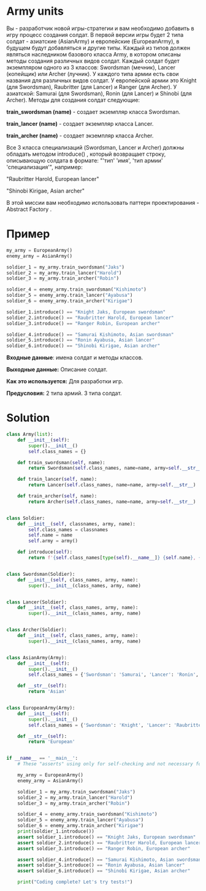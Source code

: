 # Army units

Вы - разработчик новой игры-стратегии и вам необходимо добавить в игру процесс создания солдат. В первой версии игры
будет 2 типа солдат - азиатские (AsianArmy) и европейские (EuropeanArmy), в будущем будут добавляться и другие типы.
Каждый из типов должен являться наследником базового класса Army, в котором описаны методы создания различных видов
солдат. Каждый солдат будет экземпляром одного из 3 классов: Swordsman (мечник), Lancer (копейщик) или Archer (лучник).
У каждого типа армии есть свои названия для различных видов солдат. У европейской армии это Knight (для Swordsman),
Raubritter (для Lancer) и Ranger (для Archer). У азиатской: Samurai (для Swordsman), Ronin (для Lancer) и Shinobi (для
Archer). Методы для создания солдат следующие:

**train_swordsman (name)** - создает экземпляр класса Swordsman.

**train_lancer (name)** - создает экземпляр класса Lancer.

**train_archer (name)** - создает экземпляр класса Archer.

Все 3 класса специализаций (Swordsman, Lancer и Archer) должны обладать методом introduce() , который возвращает строку,
описывающую солдата в формате:
"'тип' 'имя', 'тип армии' 'специализация'", например:

"Raubritter Harold, European lancer"

"Shinobi Kirigae, Asian archer"

В этой миссии вам необходимо использовать паттерн проектирования - Abstract Factory .

# Пример

```python
my_army = EuropeanArmy()
enemy_army = AsianArmy()

soldier_1 = my_army.train_swordsman("Jaks")
soldier_2 = my_army.train_lancer("Harold")
soldier_3 = my_army.train_archer("Robin")

soldier_4 = enemy_army.train_swordsman("Kishimoto")
soldier_5 = enemy_army.train_lancer("Ayabusa")
soldier_6 = enemy_army.train_archer("Kirigae")

soldier_1.introduce() == "Knight Jaks, European swordsman"
soldier_2.introduce() == "Raubritter Harold, European lancer"
soldier_3.introduce() == "Ranger Robin, European archer"

soldier_4.introduce() == "Samurai Kishimoto, Asian swordsman"
soldier_5.introduce() == "Ronin Ayabusa, Asian lancer"
soldier_6.introduce() == "Shinobi Kirigae, Asian archer"
```

**Входные данные**: имена солдат и методы классов.

**Выходные данные:** Описание солдат.

**Как это используется:** Для разработки игр.

**Предусловия:** 2 типа армий. 3 типа солдат.

# Solution

```python
class Army(list):
    def __init__(self):
        super().__init__()
        self.class_names = {}

    def train_swordsman(self, name):
        return Swordsman(self.class_names, name=name, army=self.__str__)

    def train_lancer(self, name):
        return Lancer(self.class_names, name=name, army=self.__str__)

    def train_archer(self, name):
        return Archer(self.class_names, name=name, army=self.__str__)


class Soldier:
    def __init__(self, classnames, army, name):
        self.class_names = classnames
        self.name = name
        self.army = army()

    def introduce(self):
        return f'{self.class_names[type(self).__name__]} {self.name}, {self.army} {type(self).__name__.lower()}'


class Swordsman(Soldier):
    def __init__(self, class_names, army, name):
        super().__init__(class_names, army, name)


class Lancer(Soldier):
    def __init__(self, class_names, army, name):
        super().__init__(class_names, army, name)


class Archer(Soldier):
    def __init__(self, class_names, army, name):
        super().__init__(class_names, army, name)


class AsianArmy(Army):
    def __init__(self):
        super().__init__()
        self.class_names = {'Swordsman': 'Samurai', 'Lancer': 'Ronin', 'Archer': 'Shinobi'}

    def __str__(self):
        return 'Asian'


class EuropeanArmy(Army):
    def __init__(self):
        super().__init__()
        self.class_names = {'Swordsman': 'Knight', 'Lancer': 'Raubritter', 'Archer': 'Ranger'}

    def __str__(self):
        return 'European'


if __name__ == '__main__':
    # These "asserts" using only for self-checking and not necessary for auto-testing

    my_army = EuropeanArmy()
    enemy_army = AsianArmy()

    soldier_1 = my_army.train_swordsman("Jaks")
    soldier_2 = my_army.train_lancer("Harold")
    soldier_3 = my_army.train_archer("Robin")

    soldier_4 = enemy_army.train_swordsman("Kishimoto")
    soldier_5 = enemy_army.train_lancer("Ayabusa")
    soldier_6 = enemy_army.train_archer("Kirigae")
    print(soldier_1.introduce())
    assert soldier_1.introduce() == "Knight Jaks, European swordsman"
    assert soldier_2.introduce() == "Raubritter Harold, European lancer"
    assert soldier_3.introduce() == "Ranger Robin, European archer"

    assert soldier_4.introduce() == "Samurai Kishimoto, Asian swordsman"
    assert soldier_5.introduce() == "Ronin Ayabusa, Asian lancer"
    assert soldier_6.introduce() == "Shinobi Kirigae, Asian archer"

    print("Coding complete? Let's try tests!")

```